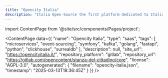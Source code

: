 ```yaml
---
title: "Opencity Italia"
description: "Italia Open-Source the first platform dedicated to Italian open-source world."
---
```

import ContentPage from '@site/src/components/Pages/project';

<ContentPage
    data={{
  "name": "Opencity Italia",
  "type": "saas",
  "tags": [
    "microservices",
    "event-sourcing",
    "symfony",
    "kafka",
    "golang",
    "fastapi",
    "python",
    "clickhouse",
    "surrealdb"
  ],
  "description": null,
  "site_url": "https://opencityitalia.it/",
  "repository_platform": "gitlab",
  "repository_url": "https://gitlab.com/opencontent/stanza-del-cittadino/core",
  "license": "AGPL-3.0",
  "autogenerated": {
    "filename": "opencity-italia.json",
    "timestamp": "2025-03-13T18:36:45Z"
  }
}}
/>
